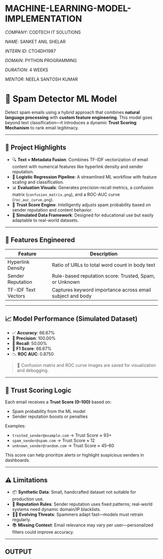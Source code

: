 # MACHINE-LEARNING-MODEL-IMPLEMENTATION

*COMPANY*: CODTECH IT SOLUTIONS

*NAME*: SANKET ANIL SHELAR

*INTERN ID*: CTO4DH1987

*DOMAIN*: PYTHON PROGRAMMING

*DURATION*: 4 WEEKS

*MENTOR*: NEELA SANTOSH KUMAR

# 📧 Spam Detector ML Model

Detect spam emails using a hybrid approach that combines **natural language processing** with **custom feature engineering**. This model goes beyond text classification—it introduces a dynamic **Trust Scoring Mechanism** to rank email legitimacy.

---

## 🚀 Project Highlights

- 🔍 **Text + Metadata Fusion**: Combines TF-IDF vectorization of email content with numerical features like hyperlink density and sender reputation.
- 🧠 **Logistic Regression Pipeline**: A streamlined ML workflow with feature scaling and classification.
- 📊 **Evaluation Visuals**: Generates precision-recall metrics, a confusion matrix (`confusion_matrix.png`), and a ROC-AUC curve (`roc_auc_curve.png`).
- 🔐 **Trust Score Engine**: Intelligently adjusts spam probability based on sender reputation and content behavior.
- 🧪 **Simulated Data Framework**: Designed for educational use but easily adaptable to real-world datasets.

---

## 🧩 Features Engineered

| Feature             | Description                                                  |
|---------------------|--------------------------------------------------------------|
| Hyperlink Density   | Ratio of URLs to total word count in body text               |
| Sender Reputation   | Rule-based reputation score: Trusted, Spam, or Unknown       |
| TF-IDF Text Vectors | Captures keyword importance across email subject and body    |

---

## 📈 Model Performance (Simulated Dataset)

- ✅ **Accuracy**: 66.67%
- 🎯 **Precision**: 100.00%
- 🔁 **Recall**: 50.00%
- 📏 **F1 Score**: 66.67%
- 📉 **ROC AUC**: 0.8750

> 📂 Confusion matrix and ROC curve images are saved for visualization and debugging.

---

## 🔐 Trust Scoring Logic

Each email receives a **Trust Score (0–100)** based on:
- Spam probability from the ML model
- Sender reputation boosts or penalties

Examples:
- `trusted_sender@example.com` → Trust Score ≈ 93+
- `spam_sender@spam.com` → Trust Score ≈ 12
- `unknown_sender@random.com` → Trust Score ≈ 45–60

This score can help prioritize alerts or highlight suspicious senders in dashboards.

---

## ⚠️ Limitations

- 📦 **Synthetic Data**: Small, handcrafted dataset not suitable for production use.
- 🔐 **Reputation Rules**: Sender reputation uses fixed patterns; real-world systems need dynamic domain/IP blacklists.
- 🕵️‍♂️ **Evolving Threats**: Spammers adapt fast—models must retrain regularly.
- 📚 **Missing Context**: Email relevance may vary per user—personalized filters could improve accuracy.

---

## OUTPUT

